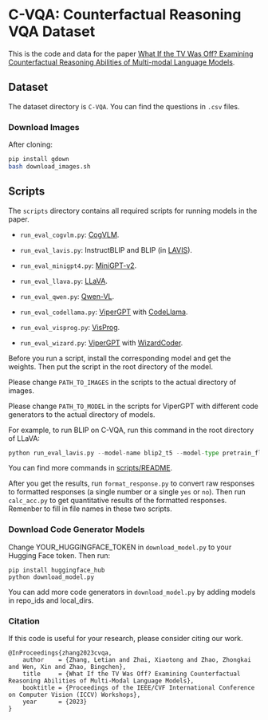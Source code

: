 # C-VQA: Counterfactual Reasoning VQA Dataset

This is the code and data for the paper [What If the TV Was Off? Examining Counterfactual Reasoning Abilities of Multi-modal Language Models](https://arxiv.org/abs/2310.06627).

## Dataset

The dataset directory is `C-VQA`. You can find the questions in `.csv` files. 


### Download Images

After cloning:

```bash
pip install gdown
bash download_images.sh
```

## Scripts

The `scripts` directory contains all required scripts for running models in the paper. 
  
- `run_eval_cogvlm.py`: [CogVLM](https://github.com/THUDM/CogVLM).
  
- `run_eval_lavis.py`:  InstructBLIP and BLIP (in [LAVIS](https://github.com/salesforce/LAVIS)).
  
- `run_eval_minigpt4.py`: [MiniGPT-v2](https://github.com/Vision-CAIR/MiniGPT-4).

- `run_eval_llava.py`: [LLaVA](https://github.com/haotian-liu/LLaVA).

- `run_eval_qwen.py`: [Qwen-VL](https://github.com/QwenLM/Qwen-VL).
  
- `run_eval_codellama.py`: [ViperGPT](https://github.com/cvlab-columbia/viper) with [CodeLlama](https://github.com/facebookresearch/codellama).
  
- `run_eval_visprog.py`: [VisProg](https://github.com/allenai/visprog).
  
- `run_eval_wizard.py`: [ViperGPT](https://github.com/cvlab-columbia/viper) with [WizardCoder](https://github.com/nlpxucan/WizardLM/tree/main/WizardCoder).
  
Before you run a script, install the corresponding model and get the weights. Then put the script in the root directory of the model.

Please change `PATH_TO_IMAGES` in the scripts to the actual directory of images.

Please change `PATH_TO_MODEL` in the scripts for ViperGPT with different code generators to the actual directory of models.

For example, to run BLIP on C-VQA, run this command in the root directory of LLaVA:

```python
python run_eval_lavis.py --model-name blip2_t5 --model-type pretrain_flant5xxl --query PATH_TO_CSV_FILE
```

You can find more commands in [scripts/README](scripts/README.md).

After you get the results, run `format_response.py` to convert raw responses to formatted responses (a single number or a single `yes` or `no`). Then run `calc_acc.py` to get quantitative results of the formatted responses. Remenber to fill in file names in these two scripts.


### Download Code Generator Models

Change YOUR_HUGGINGFACE_TOKEN in `download_model.py` to your Hugging Face token. Then run:

```
pip install huggingface_hub
python download_model.py
```

You can add more code generators in `download_model.py` by adding models in repo_ids and local_dirs.


### Citation

If this code is useful for your research, please consider citing our work.

```
@InProceedings{zhang2023cvqa,
    author    = {Zhang, Letian and Zhai, Xiaotong and Zhao, Zhongkai and Wen, Xin and Zhao, Bingchen},
    title     = {What If the TV Was Off? Examining Counterfactual Reasoning Abilities of Multi-Modal Language Models},
    booktitle = {Proceedings of the IEEE/CVF International Conference on Computer Vision (ICCV) Workshops},
    year      = {2023}
}
```
